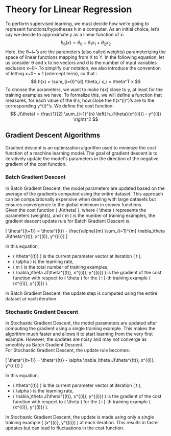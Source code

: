 # Theory for Linear Regression
To perform supervised learning, we must decide how we’re going to represent functions/hypotheses h in a computer. As an initial choice, let’s say
we decide to approximate y as a linear function of x:
$$ h_{\theta}(x) = \theta_0 + \theta_1 x_1 + \theta_2 x_2 $$
Here, the θ~i~’s are the parameters (also called weights) parameterizing the space of linear functions mapping from X to Y. In the following equation, let us consider θ and x to be vectors and d is the number of input variables exclusion x~0~.To simplify our notation, we also introduce the convention of letting x~0~ = 1 (intercept term), so that :
$$ h(x) = \sum_{i=0}^{d} \theta_i x_i = \theta^T x $$
To choose the parameters, we want to make h(x) close to y, at least for the training examples we have. To formalize this, we will define a function that measures, for each value of the θ’s, how close the h(x^(i)^)’s are to the corresponding y^(i)^’s. We define the cost function:
$$ J(\theta) = \frac{1}{2} \sum_{i=1}^{n} \left( h_{\theta}(x^{(i)}) - y^{(i)} \right)^2 $$

## Gradient Descent Algorithms

Gradient descent is an optimization algorithm used to minimize the cost function of a machine learning model. The goal of gradient descent is to iteratively update the model's parameters in the direction of the negative gradient of the cost function.
### Batch Gradient Descent

In Batch Gradient Descent, the model parameters are updated based on the average of the gradients computed using the entire dataset. This approach can be computationally expensive when dealing with large datasets but ensures convergence to the global minimum in convex functions.  
Given the cost function \( J(\theta) \), where \( \theta \) represents the parameters (weights), and \( m \) is the number of training examples, the gradient descent update rule for Batch Gradient Descent is:

\[
\theta^{(t+1)} = \theta^{(t)} - \frac{\alpha}{m} \sum_{i=1}^{m} \nabla_\theta J(\theta^{(t)}, x^{(i)}, y^{(i)})
\]

In this equation,
- \( \theta^{(t)} \) is the current parameter vector at iteration \( t \),
- \( \alpha \) is the learning rate,
- \( m \) is the total number of training examples,
- \( \nabla_\theta J(\theta^{(t)}, x^{(i)}, y^{(i)}) \) is the gradient of the cost function with respect to \( \theta \) for the \( i \)-th training example \( (x^{(i)}, y^{(i)}) \).

In Batch Gradient Descent, the update step is computed using the entire dataset at each iteration.

### Stochastic Gradient Descent 

In Stochastic Gradient Descent, the model parameters are updated after computing the gradient using a single training example. This makes the algorithm much faster and allows it to start learning from the very first example. However, the updates are noisy and may not converge as smoothly as Batch Gradient Descent.  
For Stochastic Gradient Descent, the update rule becomes:

\[
\theta^{(t+1)} = \theta^{(t)} - \alpha \nabla_\theta J(\theta^{(t)}, x^{(i)}, y^{(i)})
\]

In this equation,
- \( \theta^{(t)} \) is the current parameter vector at iteration \( t \),
- \( \alpha \) is the learning rate,
- \( \nabla_\theta J(\theta^{(t)}, x^{(i)}, y^{(i)}) \) is the gradient of the cost function with respect to \( \theta \) for the \( i \)-th training example \( (x^{(i)}, y^{(i)}) \).

In Stochastic Gradient Descent, the update is made using only a single training example \( (x^{(i)}, y^{(i)}) \) at each iteration. This results in faster updates but can lead to fluctuations in the cost function.
